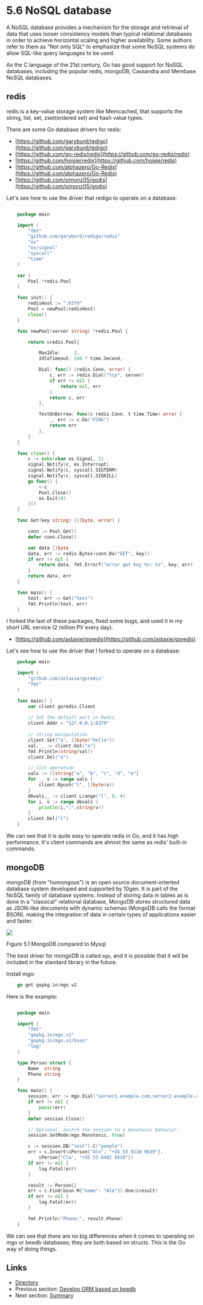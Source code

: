 # 5.6 NoSQL database

A NoSQL database provides a mechanism for the storage and retrieval of data that uses looser consistency models than typical relational databases in order to achieve horizontal scaling and higher availability. Some authors refer to them as "Not only SQL" to emphasize that some NoSQL systems do allow SQL-like query languages to be used.

As the C language of the 21st century, Go has good support for NoSQL databases, including the popular redis, mongoDB, Cassandra and Membase NoSQL databases.

## redis

redis is a key-value storage system like Memcached, that supports the string, list, set, zset(ordered set) and hash value types.

There are some Go database drivers for redis:

* [https://github.com/garyburd/redigo](https://github.com/garyburd/redigo)
* [https://github.com/go-redis/redis](https://github.com/go-redis/redis)
* [https://github.com/hoisie/redis](https://github.com/hoisie/redis)
* [https://github.com/alphazero/Go-Redis](https://github.com/alphazero/Go-Redis)
* [https://github.com/simonz05/godis](https://github.com/simonz05/godis)

Let's see how to use the driver that redigo to operate on a database:

```Go

	package main

	import (
		"fmt"
		"github.com/garyburd/redigo/redis"
		"os"
    	"os/signal"
		"syscall"
		"time"
	)

	var (
		Pool *redis.Pool
	)

	func init() {
		redisHost := ":6379"
		Pool = newPool(redisHost)
		close()
	}

	func newPool(server string) *redis.Pool {

		return &redis.Pool{

			MaxIdle:     3,
			IdleTimeout: 240 * time.Second,

			Dial: func() (redis.Conn, error) {
				c, err := redis.Dial("tcp", server)
				if err != nil {
					return nil, err
				}
				return c, err
			},

			TestOnBorrow: func(c redis.Conn, t time.Time) error {
				_, err := c.Do("PING")
				return err
			},
		}
	}

	func close() {
		c := make(chan os.Signal, 1)
		signal.Notify(c, os.Interrupt)
		signal.Notify(c, syscall.SIGTERM)
		signal.Notify(c, syscall.SIGKILL)
		go func() {
			<-c
			Pool.Close()
			os.Exit(0)
		}()
	}

	func Get(key string) ([]byte, error) {

		conn := Pool.Get()
		defer conn.Close()

		var data []byte
		data, err := redis.Bytes(conn.Do("GET", key))
		if err != nil {
			return data, fmt.Errorf("error get key %s: %v", key, err)
		}
		return data, err
	}

	func main() {
		test, err := Get("test")
		fmt.Println(test, err)
	}

```

I forked the last of these packages, fixed some bugs, and used it in my short URL service (2 million PV every day).

* [https://github.com/astaxie/goredis](https://github.com/astaxie/goredis)

Let's see how to use the driver that I forked to operate on a database:

```Go
	package main

	import (
		"github.com/astaxie/goredis"
		"fmt"
	)

	func main() {
		var client goredis.Client
		
		// Set the default port in Redis
		client.Addr = "127.0.0.1:6379"
		
		// string manipulation
		client.Set("a", []byte("hello"))
		val, _ := client.Get("a")
		fmt.Println(string(val))
		client.Del("a")

		// list operation
		vals := []string{"a", "b", "c", "d", "e"}
		for _, v := range vals {
			client.Rpush("l", []byte(v))
		}
		dbvals,_ := client.Lrange("l", 0, 4)
		for i, v := range dbvals {
			println(i,":",string(v))
		}
		client.Del("l")
	}
```

We can see that it is quite easy to operate redis in Go, and it has high performance. It's client commands are almost the same as redis' built-in commands.

## mongoDB

mongoDB (from "humongous") is an open source document-oriented database system developed and supported by 10gen. It is part of the NoSQL family of database systems. Instead of storing data in tables as is done in a "classical" relational database, MongoDB stores structured data as JSON-like documents with dynamic schemas (MongoDB calls the format BSON), making the integration of data in certain types of applications easier and faster.

![](images/5.6.mongodb.png)

Figure 5.1 MongoDB compared to Mysql

The best driver for mongoDB is called `mgo`, and it is possible that it will be included in the standard library in the future.

Install mgo:

```Go
	go get gopkg.in/mgo.v2
```

Here is the example:

```Go

	package main

	import (
		"fmt"
		"gopkg.in/mgo.v2"
		"gopkg.in/mgo.v2/bson"
		"log"
	)

	type Person struct {
		Name  string
		Phone string
	}

	func main() {
		session, err := mgo.Dial("server1.example.com,server2.example.com")
		if err != nil {
			panic(err)
		}
		defer session.Close()

		// Optional. Switch the session to a monotonic behavior.
		session.SetMode(mgo.Monotonic, true)

		c := session.DB("test").C("people")
		err = c.Insert(&Person{"Ale", "+55 53 8116 9639"},
			&Person{"Cla", "+55 53 8402 8510"})
		if err != nil {
			log.Fatal(err)
		}

		result := Person{}
		err = c.Find(bson.M{"name": "Ale"}).One(&result)
		if err != nil {
			log.Fatal(err)
		}

		fmt.Println("Phone:", result.Phone)
	}

```

We can see that there are no big differences when it comes to operating on mgo or beedb databases; they are both based on structs. This is the Go way of doing things.

## Links

* [Directory](preface.md)
* Previous section: [Develop ORM based on beedb](05.5.md)
* Next section: [Summary](05.7.md)
